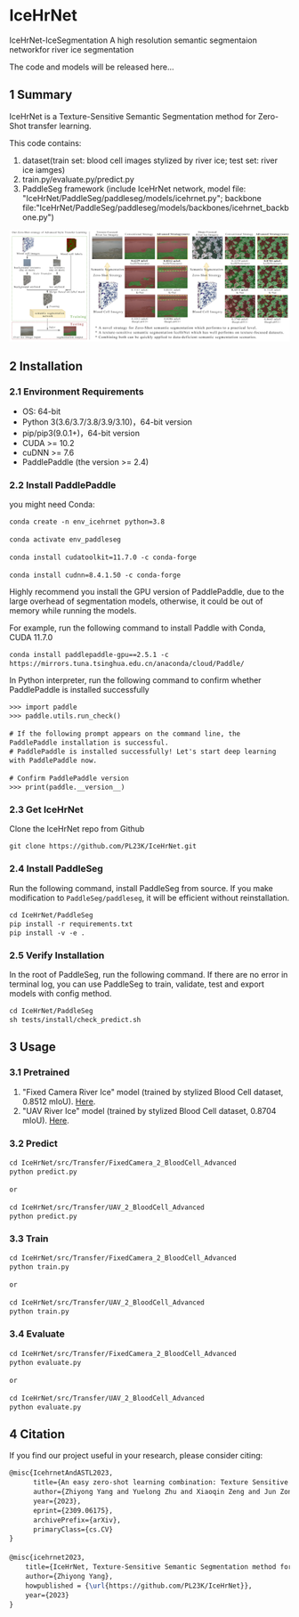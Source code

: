 # IceHrNet
IceHrNet-IceSegmentation 
A high resolution semantic segmentaion networkfor river ice segmentation  

The code and models will be released here...

## 1 Summary
IceHrNet is a Texture-Sensitive Semantic Segmentation method for Zero-Shot transfer learning.

This code contains:
1. dataset(train set: blood cell images stylized by river ice; test set: river ice iamges)
2. train.py/evaluate.py/predict.py
3. PaddleSeg framework (include IceHrNet network, model file: "IceHrNet/PaddleSeg/paddleseg/models/icehrnet.py"; backbone file:"IceHrNet/PaddleSeg/paddleseg/models/backbones/icehrnet_backbone.py")

<div align="center">
<img src="./abstract.png"  width = "1000" />  
</div>

## 2 Installation

### 2.1 Environment Requirements
- OS: 64-bit
- Python 3(3.6/3.7/3.8/3.9/3.10)，64-bit version
- pip/pip3(9.0.1+)，64-bit version
- CUDA >= 10.2
- cuDNN >= 7.6
- PaddlePaddle (the version >= 2.4)

### 2.2 Install PaddlePaddle

you might need Conda:
```
conda create -n env_icehrnet python=3.8

conda activate env_paddleseg

conda install cudatoolkit=11.7.0 -c conda-forge

conda install cudnn=8.4.1.50 -c conda-forge 
```


Highly recommend you install the GPU version of PaddlePaddle, due to the large overhead of segmentation models, otherwise, it could be out of memory while running the models.

For example, run the following command to install Paddle with Conda, CUDA 11.7.0

```
conda install paddlepaddle-gpu==2.5.1 -c https://mirrors.tuna.tsinghua.edu.cn/anaconda/cloud/Paddle/
```


In Python interpreter, run the following command to confirm whether PaddlePaddle is installed successfully

```
>>> import paddle
>>> paddle.utils.run_check()

# If the following prompt appears on the command line, the PaddlePaddle installation is successful.
# PaddlePaddle is installed successfully! Let's start deep learning with PaddlePaddle now.

# Confirm PaddlePaddle version
>>> print(paddle.__version__)

```

### 2.3 Get IceHrNet

Clone the IceHrNet repo from Github

```
git clone https://github.com/PL23K/IceHrNet.git
```

### 2.4 Install PaddleSeg

Run the following command, install PaddleSeg from source. If you make modification to `PaddleSeg/paddleseg`, it will be efficient without reinstallation.

```
cd IceHrNet/PaddleSeg
pip install -r requirements.txt
pip install -v -e .
```

### 2.5 Verify Installation
In the root of PaddleSeg, run the following command.
If there are no error in terminal log, you can use PaddleSeg to train, validate, test and export models with config method.

```
cd IceHrNet/PaddleSeg
sh tests/install/check_predict.sh
```

## 3 Usage

### 3.1 Pretrained

1. "Fixed Camera River Ice" model (trained by stylized Blood Cell dataset, 0.8512 mIoU). [Here](./src/Transfer/FixedCamera_2_BloodCell_Advanced/output/20230915065614/best_model/README.md).
2. "UAV River Ice" model (trained by stylized Blood Cell dataset, 0.8704 mIoU). [Here](./src/Transfer/UAV_2_BloodCell_Advanced/output/20230915070734/best_model/README.md).

### 3.2 Predict

```
cd IceHrNet/src/Transfer/FixedCamera_2_BloodCell_Advanced
python predict.py

or

cd IceHrNet/src/Transfer/UAV_2_BloodCell_Advanced
python predict.py
```

### 3.3 Train

```
cd IceHrNet/src/Transfer/FixedCamera_2_BloodCell_Advanced
python train.py

or

cd IceHrNet/src/Transfer/UAV_2_BloodCell_Advanced
python train.py
```

### 3.4 Evaluate

```
cd IceHrNet/src/Transfer/FixedCamera_2_BloodCell_Advanced
python evaluate.py

or

cd IceHrNet/src/Transfer/UAV_2_BloodCell_Advanced
python evaluate.py
```

## 4 Citation
If you find our project useful in your research, please consider citing:

```latex
@misc{IcehrnetAndASTL2023,
      title={An easy zero-shot learning combination: Texture Sensitive Semantic Segmentation IceHrNet and Advanced Style Transfer Learning Strategy},
      author={Zhiyong Yang and Yuelong Zhu and Xiaoqin Zeng and Jun Zong and Xiuheng Liu and Ran Tao and Xiaofei Cong and Yufeng Yu},
      year={2023},
      eprint={2309.06175},
      archivePrefix={arXiv},
      primaryClass={cs.CV}
}

@misc{icehrnet2023,
    title={IceHrNet, Texture-Sensitive Semantic Segmentation method for Zero-Shot transfer learning},
    author={Zhiyong Yang},
    howpublished = {\url{https://github.com/PL23K/IceHrNet}},
    year={2023}
}